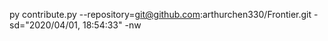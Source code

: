 py contribute.py --repository=git@github.com:arthurchen330/Frontier.git -sd="2020/04/01, 18:54:33" -nw